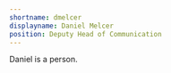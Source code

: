 ```yaml
---
shortname: dmelcer
displayname: Daniel Melcer
position: Deputy Head of Communication
---
```

Daniel is a person.
